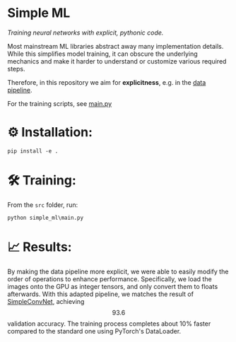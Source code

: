 
# Simple ML
*Training neural networks with explicit, pythonic code.*

Most mainstream ML libraries abstract away many implementation details. 
While this simplifies model training, it can obscure the underlying mechanics 
and make it harder to understand or customize various required steps.

Therefore, in this repository we aim for **explicitness**,
e.g. in the [data pipeline](src/simple_ml/data_iterator.py).

For the training scripts, see [main.py](src/simple_ml/main.py)


# ⚙️ Installation:
```
pip install -e .
```


# 🛠️ Training:
From the `src` folder, run:
```
python simple_ml\main.py
```

# 📈 Results:
By making the data pipeline more explicit, we were able to easily modify the order of operations to enhance performance. Specifically, we load the images onto the GPU as integer tensors, and only convert them to floats afterwards. With this adapted pipeline, we matches the result of [SimpleConvNet](https://github.com/berndprach/SimpleConvNet), achieving $$93.6%$$ validation accuracy. The training process completes about 10% faster compared to the standard one using PyTorch's DataLoader.
